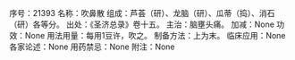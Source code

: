 序号：21393
名称：吹鼻散
组成：芦荟（研）、龙脑（研）、瓜蒂（捣）、消石（研）各等分。
出处：《圣济总录》卷十五。
主治：脑壅头痛。
加减：None
功效：None
用法用量：每用1豆许，吹之。
制备方法：上为末。
临床应用：None
各家论述：None
用药禁忌：None
附注：None
